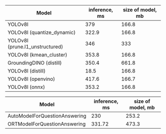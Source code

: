 | Model  |inference, ms | size of model, mb |
|---|---|---|
| YOLOv8l | 379 | 166.8 |
| YOLOv8l (quantize_dynamic) | 322.9 | 166.8 |
| YOLOv8l (prune.l1_unstructured) | 346 | 333 |
| YOLOv8l (kmean_cluster) | 353.8 | 166.8 |
| GroundingDINO (distill) | 350.4 | 661.8 |
| YOLOv8l (distill) | 18.5 | 166.8 |
| YOLOv8l (openvino) | 417.6 | 166.7 |
| YOLOv8l (onnx) | 353.2 | 166.8 |  

| Model  |inference, ms | size of model, mb |
|---|---|---|  
| AutoModelForQuestionAnswering | 230 | 253.2 |
| ORTModelForQuestionAnswering | 331.72 | 473.3 |